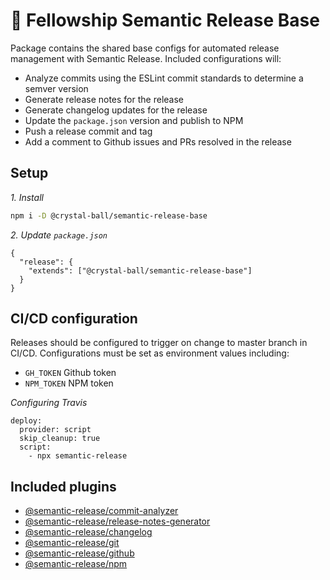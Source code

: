 # 🔮 Fellowship Semantic Release Base

Package contains the shared base configs for automated release management with
Semantic Release. Included configurations will:

- Analyze commits using the ESLint commit standards to determine a semver
  version
- Generate release notes for the release
- Generate changelog updates for the release
- Update the `package.json` version and publish to NPM
- Push a release commit and tag
- Add a comment to Github issues and PRs resolved in the release

## Setup

_1. Install_

```sh
npm i -D @crystal-ball/semantic-release-base
```

_2. Update `package.json`_

```
{
  "release": {
    "extends": ["@crystal-ball/semantic-release-base"]
  }
}
```

## CI/CD configuration

Releases should be configured to trigger on change to master branch in CI/CD.
Configurations must be set as environment values including:

- `GH_TOKEN` Github token
- `NPM_TOKEN` NPM token

_Configuring Travis_

```
deploy:
  provider: script
  skip_cleanup: true
  script:
    - npx semantic-release
```

## Included plugins

- [@semantic-release/commit-analyzer][]
- [@semantic-release/release-notes-generator][]
- [@semantic-release/changelog][]
- [@semantic-release/git][]
- [@semantic-release/github][]
- [@semantic-release/npm][]

 <!-- Links -->

[@semantic-release/commit-analyzer]:
  https://github.com/semantic-release/commit-analyzer
[@semantic-release/release-notes-generator]:
  https://github.com/semantic-release/release-notes-generator
[@semantic-release/changelog]: https://github.com/semantic-release/changelog
[@semantic-release/git]: https://github.com/semantic-release/git
[@semantic-release/github]: https://github.com/semantic-release/github
[@semantic-release/npm]: https://github.com/semantic-release/npm
